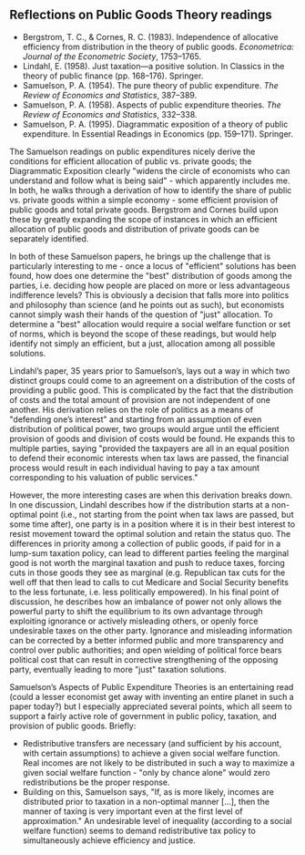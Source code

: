 
## Reflections on Public Goods Theory readings

* Bergstrom, T. C., & Cornes, R. C. (1983). Independence of allocative efficiency from distribution in the theory of public goods. _Econometrica: Journal of the Econometric Society_, 1753–1765.
* Lindahl, E. (1958). Just taxation—a positive solution. In Classics in the theory of public finance (pp. 168–176). Springer.
* Samuelson, P. A. (1954). The pure theory of public expenditure. _The Review of Economics and Statistics_, 387–389.
* Samuelson, P. A. (1958). Aspects of public expenditure theories. _The Review of Economics and Statistics_, 332–338.
* Samuelson, P. A. (1995). Diagrammatic exposition of a theory of public expenditure. In Essential Readings in Economics (pp. 159–171). Springer.


The Samuelson readings on public expenditures nicely derive the conditions for efficient allocation of public vs. private goods; the Diagrammatic Exposition clearly "widens the circle of economists who can understand and follow what is being said" - which apparently includes me.  In both, he walks through a derivation of how to identify the share of public vs. private goods within a simple economy - some efficient provision of public goods and total private goods.  Bergstrom and Cornes build upon these by greatly expanding the scope of instances in which an efficient allocation of public goods and distribution of private goods can be separately identified.

In both of these Samuelson papers, he brings up the challenge that is particularly interesting to me - once a locus of "efficient" solutions has been found, how does one determine the "best" distribution of goods among the parties, i.e. deciding how people are placed on more or less advantageous indifference levels?  This is obviously a decision that falls more into politics and philosophy than science (and he points out as such), but economists cannot simply wash their hands of the question of "just" allocation.  To determine a "best" allocation would require a social welfare function or set of norms, which is beyond the scope of these readings, but would help identify not simply an efficient, but a just, allocation among all possible solutions.

Lindahl’s paper, 35 years prior to Samuelson’s, lays out a way in which two distinct groups could come to an agreement on a distribution of the costs of providing a public good.  This is complicated by the fact that the distribution of costs and the total amount of provision are not independent of one another.  His derivation relies on the role of politics as a means of "defending one’s interest" and starting from an assumption of even distribution of political power, two groups would argue until the efficient provision of goods and division of costs would be found.  He expands this to multiple parties, saying "provided the taxpayers are all in an equal position to defend their economic interests when tax laws are passed, the financial process would result in each individual having to pay a tax amount corresponding to his valuation of public services."

However, the more interesting cases are when this derivation breaks down.  In one discussion, Lindahl describes how if the distribution starts at a non-optimal point (i.e., not starting from the point when tax laws are passed, but some time after), one party is in a position where it is in their best interest to resist movement toward the optimal solution and retain the status quo.  The differences in priority among a collection of public goods, if paid for in a lump-sum taxation policy, can lead to different parties feeling the marginal good is not worth the marginal taxation and push to reduce taxes, forcing cuts in those goods they see as marginal (e.g. Republican tax cuts for the well off that then lead to calls to cut Medicare and Social Security benefits to the less fortunate, i.e. less politically empowered).  In his final point of discussion, he describes how an imbalance of power not only allows the powerful party to shift the equilibrium to its own advantage through exploiting ignorance or actively misleading others, or openly force undesirable taxes on the other party.  Ignorance and misleading information can be corrected by a better informed public and more transparency and control over public authorities; and open wielding of political force bears political cost that can result in corrective strengthening of the opposing party, eventually leading to more "just" taxation solutions.

Samuelson’s Aspects of Public Expenditure Theories is an entertaining read (could a lesser economist get away with inventing an entire planet in such a paper today?) but I especially appreciated several points, which all seem to support a fairly active role of government in public policy, taxation, and provision of public goods.  Briefly:

* Redistributive transfers are necessary (and sufficient by his account, with certain assumptions) to achieve a given social welfare function.  Real incomes are not likely to be distributed in such a way to maximize a given social welfare function - "only by chance alone" would zero redistributions be the proper response.
* Building on this, Samuelson says, "If, as is more likely, incomes are distributed prior to taxation in a non-optimal manner [...], then the manner of taxing is very important even at the first level of approximation."  An undesirable level of inequality (according to a social welfare function) seems to demand redistributive tax policy to simultaneously achieve efficiency and justice.
